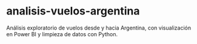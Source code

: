 # analisis-vuelos-argentina
Análisis exploratorio de vuelos desde y hacia Argentina, con visualización en Power BI y limpieza de datos con Python.
